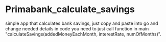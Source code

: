 # Primabank_calculate_savings
simple app that calculates bank savings, 
just copy and paste into go and change needed details in code
you need to just call function in main "calculateSavings(addedMoneyEachMonth, interestRate, numOfMonths)".
